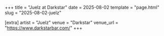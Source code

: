 +++
title = "Juelz at Darkstar"
date = 2025-08-02
template = "page.html"
slug = "2025-08-02-juelz"

[extra]
artist = "Juelz"
venue = "Darkstar"
venue_url = "https://www.darkstarbar.com/"
+++
